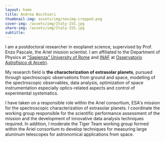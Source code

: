 ```yaml
---
layout: home
title: Andrea Bocchieri
thumbnail-img: assets/img/navimg-cropped.png
cover-img: /assets/img/Italy-ISS.jpg
share-img: /assets/img/Italy-ISS.jpg
subtitle: 
---
```


I am a postdoctoral researcher in exoplanet science, supervised by Prof. Enzo Pascale, the Ariel mission scientist. I am affiliated to the Department of Physics at ["Sapienza" University of Rome](https://www.uniroma1.it/) and [INAF](http://www.inaf.it/it) at [Osservatorio Astrofisico di Arcetri](https://www.arcetri.inaf.it/).

My research field is **the characterization of extrasolar planets**, pursued through spectroscopic observations from ground and space, modelling of the spectroscopic observables, data analysis, optimization of space instrumentation especially optics-related aspects and control of experimental systematics. 

I have taken on a responsible role within the Ariel consortium, ESA's mission for the spectroscopic characterization of extrasolar planets. I coordinate the working group responsible for the scientific performance assessment of the mission and the development of innovative data analysis techniques required. In addition, I moderate the Tiger Team working group formed within the Ariel consortium to develop techniques for measuring large aluminum telescopes for astronomical applications from space.

<!-- I have expertise in atmospheric retrieval methods, instrument simulation pipelines, calibration procedures, detrending techniques, interferometric measurements, and Ariel mission performance analysis. -->

<!-- My work bridges the gap between instrumentation, observation, and interpretation of astronomical observations. -->
